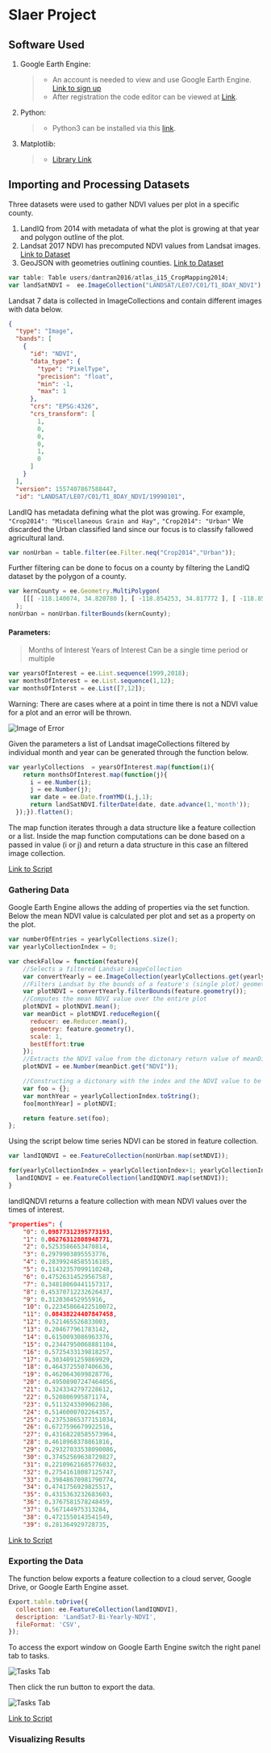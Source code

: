 # Slaer Project

## Software Used

1. Google Earth Engine:
   > + An account is needed to view and use Google Earth Engine. [Link to sign up](https://signup.earthengine.google.com/)
   > + After registration the code editor can be viewed at [Link](code.earthengine.google.com).
2. Python:
   >+ Python3 can be installed via this [link](https://www.python.org/).
3. Matplotlib:
    >+ [Library Link](https://matplotlib.org/)

## Importing and Processing Datasets

Three datasets were used to gather NDVI values per plot in a specific county.

1. LandIQ from 2014 with metadata of what the plot is growing at that year and polygon outline of the plot.
2. Landsat 2017 NDVI has precomputed NDVI values from Landsat images. [Link to Dataset](https://developers.google.com/earth-engine/datasets/catalog/LANDSAT_LE07_C01_T1_8DAY_NDVI)
3. GeoJSON with geometries outlining counties. [Link to Dataset](http://eric.clst.org/tech/usgeojson/)

```javascript
var table: Table users/dantran2016/atlas_i15_CropMapping2014;
var landSatNDVI =  ee.ImageCollection("LANDSAT/LE07/C01/T1_8DAY_NDVI");
```

Landsat 7 data is collected in ImageCollections and contain different images with data below.

```JSON
{
  "type": "Image",
  "bands": [
    {
      "id": "NDVI",
      "data_type": {
        "type": "PixelType",
        "precision": "float",
        "min": -1,
        "max": 1
      },
      "crs": "EPSG:4326",
      "crs_transform": [
        1,
        0,
        0,
        0,
        1,
        0
      ]
    }
  ],
  "version": 1557407867588447,
  "id": "LANDSAT/LE07/C01/T1_8DAY_NDVI/19990101",

```

LandIQ has metadata defining what the plot was growing. For example,
```"Crop2014": "Miscellaneous Grain and Hay",``` ```"Crop2014": "Urban"```
We discarded the Urban classified land since our focus is to classify fallowed agricultural land.

```javascript
var nonUrban = table.filter(ee.Filter.neq("Crop2014","Urban"));
```

Further filtering can be done to focus on a county by filtering the LandIQ dataset by the polygon of a county.

```javascript
var kernCounty = ee.Geometry.MultiPolygon(
    [[[ -118.140074, 34.820780 ], [ -118.854253, 34.817772 ], [ -118.854576, 34.803027 ], [ -118.877289, 34.803212 ], [ -118.881729, 34.817802 ], [ -118.894474, 34.817972 ], [ -118.881364, 34.790629 ], [ -118.976723, 34.790660 ], [ -118.976721, 34.812199 ], [ -119.243645, 34.814178 ], [ -119.243645, 34.857576 ], [ -119.278346, 34.857276 ], [ -119.276946, 34.879675 ], [ -119.382451, 34.879675 ], [ -119.382154, 34.900936 ], [ -119.442352, 34.901274 ], [ -119.472754, 34.901174 ], [ -119.472719, 35.076885 ], [ -119.490709, 35.077208 ], [ -119.490632, 35.091805 ], [ -119.560975, 35.087673 ], [ -119.553641, 35.179975 ], [ -119.667056, 35.174809 ], [ -119.666663, 35.262527 ], [ -119.809449, 35.263584 ], [ -119.809346, 35.350865 ], [ -119.880172, 35.351211 ], [ -119.880045, 35.439133 ], [ -119.997392, 35.439495 ], [ -119.997382, 35.468702 ], [ -120.015659, 35.469039 ], [ -120.014602, 35.483652 ], [ -120.033314, 35.483648 ], [ -120.033241, 35.498642 ], [ -120.051050, 35.498627 ], [ -120.051237, 35.512695 ], [ -120.068905, 35.512779 ], [ -120.068657, 35.526320 ], [ -120.086674, 35.526554 ], [ -120.085922, 35.614524 ], [ -120.193918, 35.614359 ], [ -120.193892, 35.726513 ], [ -120.194146, 35.789204 ], [ -119.538116, 35.789567 ], [ -119.214033, 35.790489 ], [ -118.507224, 35.789711 ], [ -118.464791, 35.792637 ], [ -118.067719, 35.791537 ], [ -118.008043, 35.789161 ], [ -118.000908, 35.789488 ], [ -117.923120, 35.786812 ], [ -117.924459, 35.798149 ], [ -117.632996, 35.797251 ], [ -117.634251, 35.709927 ], [ -117.651986, 35.709934 ], [ -117.652319, 35.680782 ], [ -117.616195, 35.680856 ], [ -117.616395, 35.651755 ], [ -117.633830, 35.651569 ], [ -117.634771, 35.564109 ], [ -117.630126, 35.564071 ], [ -117.630216, 35.451041 ], [ -117.633659, 35.450997 ], [ -117.633290, 35.097558 ], [ -117.632011, 34.822270 ], [ -117.667292, 34.822526 ], [ -118.130847, 34.820938 ], [ -118.132940, 34.820739 ], [ -118.140074, 34.820780 ]]]
  );
nonUrban = nonUrban.filterBounds(kernCounty);
```

#### Parameters:

> Months of Interest
> Years of Interest
> Can be a single time period or multiple

```javascript
var yearsOfInterest = ee.List.sequence(1999,2018);
var monthsOfInterest = ee.List.sequence(1,12);
var monthsOfInterst = ee.List([7,12]);
```

Warning: There are cases where at a point in time there is not a NDVI value for a plot and an error will be thrown.

![Image of Error](https://i.imgur.com/8KBfxne.png)

Given the parameters a list of Landsat imageCollections filtered by individual month and year can be generated through the function below.

```javascript
var yearlyCollections  = yearsOfInterest.map(function(i){
    return monthsOfInterest.map(function(j){
      i = ee.Number(i);
      j = ee.Number(j);
      var date = ee.Date.fromYMD(i,j,1);
      return landSatNDVI.filterDate(date, date.advance(1,'month'));
  });}).flatten();
```

The map function iterates through a data structure like a feature collection or a list. Inside the map function computations can be done based on a passed in value (i or j) and return a data structure in this case an filtered image collection.

[Link to Script](https://code.earthengine.google.com/6001c213dd9e0d4f4f29ce27215702ac)

### Gathering Data

Google Earth Engine allows the adding of properties via the set function. Below the mean NDVI value is calculated per plot and set as a property on the plot.

```javascript
var numberOfEntries = yearlyCollections.size();
var yearlyCollectionIndex = 0;

var checkFallow = function(feature){
    //Selects a filtered Landsat imageCollection
    var convertYearly = ee.ImageCollection(yearlyCollections.get(yearlyCollectionIndex));
    //Filters Landsat by the bounds of a feature's (single plot) geometry
    var plotNDVI = convertYearly.filterBounds(feature.geometry());
    //Computes the mean NDVI value over the entire plot
    plotNDVI = plotNDVI.mean();
    var meanDict = plotNDVI.reduceRegion({
      reducer: ee.Reducer.mean(),
      geometry: feature.geometry(),
      scale: 1,
      bestEffort:true
    });
    //Extracts the NDVI value from the dictonary return value of meanDict
    plotNDVI = ee.Number(meanDict.get("NDVI"));

    //Constructing a dictonary with the index and the NDVI value to be saved to the feature.
    var foo = {};
    var monthYear = yearlyCollectionIndex.toString();
    foo[monthYear] = plotNDVI;

    return feature.set(foo);
};
```

Using the script below time series NDVI can be stored in feature collection.

```javascript
var landIQNDVI = ee.FeatureCollection(nonUrban.map(setNDVI));

for(yearlyCollectionIndex = yearlyCollectionIndex+1; yearlyCollectionIndex < numberOfEntries; yearlyCollectionIndex++){
  landIQNDVI = ee.FeatureCollection(landIQNDVI.map(setNDVI));
}
```

landIQNDVI returns a feature collection with mean NDVI values over the times of interest.

```JSON
"properties": {
    "0": 0.09877312395773193,
    "1": 0.06276312808948771,
    "2": 0.5253586653470814,
    "3": 0.2979903895553776,
    "4": 0.28399248585516185,
    "5": 0.11432357099110248,
    "6": 0.47526314529567587,
    "7": 0.34818060441157317,
    "8": 0.45370712232626437,
    "9": 0.312030452955916,
    "10": 0.22345866422510072,
    "11": 0.08438224407847458,
    "12": 0.521465526833003,
    "13": 0.204677961783142,
    "14": 0.6150093086963376,
    "15": 0.23447950068881104,
    "16": 0.5725433139818257,
    "17": 0.3034091259869929,
    "18": 0.4643725507406636,
    "19": 0.4620643699828776,
    "20": 0.49508907247464856,
    "21": 0.3243342797228612,
    "22": 0.520806995871174,
    "23": 0.5113243309062386,
    "24": 0.5146000702264357,
    "25": 0.23753865377151034,
    "26": 0.6727596679922516,
    "27": 0.43168228585573964,
    "28": 0.4618968378861816,
    "29": 0.29327033538090086,
    "30": 0.37452569638729827,
    "31": 0.22109621685776032,
    "32": 0.27541618087125747,
    "33": 0.39848670981790774,
    "34": 0.4741756929825517,
    "35": 0.4315363232683603,
    "36": 0.3767581578248459,
    "37": 0.567144975313284,
    "38": 0.4721550143541549,
    "39": 0.281364929728735,
```

[Link to Script](https://code.earthengine.google.com/e37279574d2e330319191237e04c8672)

### Exporting the Data

The function below exports a feature collection to a cloud server, Google Drive, or Google Earth Engine asset.

```javascript
Export.table.toDrive({
  collection: ee.FeatureCollection(landIQNDVI),
  description: 'LandSat7-Bi-Yearly-NDVI',
  fileFormat: 'CSV',
});
```

To access the export window on Google Earth Engine switch the right panel tab to tasks.

![Tasks Tab](https://i.imgur.com/Gf3i1cl.png)

Then click the run button to export the data.

![Tasks Tab](https://i.imgur.com/A6hh9kq.png)

[Link to Script](https://code.earthengine.google.com/d9adbabe83d9a11c347449615fbea3f9)

### Visualizing Results
<!-- TODO: Done Via Python Upload Scripts -->